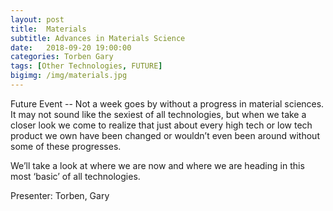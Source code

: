 ```yaml
---
layout: post
title:  Materials
subtitle: Advances in Materials Science
date:   2018-09-20 19:00:00
categories: Torben Gary 
tags: [Other Technologies, FUTURE]
bigimg: /img/materials.jpg
---
```


Future Event -- Not a week goes by without a progress in material sciences. 
It may not sound like the sexiest of all technologies, but when we take a closer look we come to 
realize that just about every high tech or low tech product we own have been changed or wouldn’t 
even been around without some of these progresses.

We’ll take a look at where we are now and where we are heading in this most ‘basic’ of all technologies. 

Presenter: Torben, Gary
